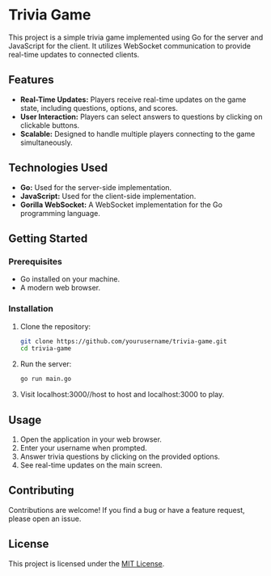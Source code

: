 # Trivia Game

This project is a simple trivia game implemented using Go for the server and JavaScript for the client. It utilizes WebSocket communication to provide real-time updates to connected clients.

## Features

- **Real-Time Updates:** Players receive real-time updates on the game state, including questions, options, and scores.
- **User Interaction:** Players can select answers to questions by clicking on clickable buttons.
- **Scalable:** Designed to handle multiple players connecting to the game simultaneously.

## Technologies Used

- **Go:** Used for the server-side implementation.
- **JavaScript:** Used for the client-side implementation.
- **Gorilla WebSocket:** A WebSocket implementation for the Go programming language.
  
## Getting Started

### Prerequisites

- Go installed on your machine.
- A modern web browser.

### Installation

1. Clone the repository:

    ```bash
    git clone https://github.com/yourusername/trivia-game.git
    cd trivia-game
    ```

2. Run the server:

    ```bash
    go run main.go
    ```

3. Visit localhost:3000//host to host and localhost:3000 to play.

## Usage

1. Open the application in your web browser.
2. Enter your username when prompted.
3. Answer trivia questions by clicking on the provided options.
4. See real-time updates on the main screen.

## Contributing

Contributions are welcome! If you find a bug or have a feature request, please open an issue.

## License

This project is licensed under the [MIT License](LICENSE).

